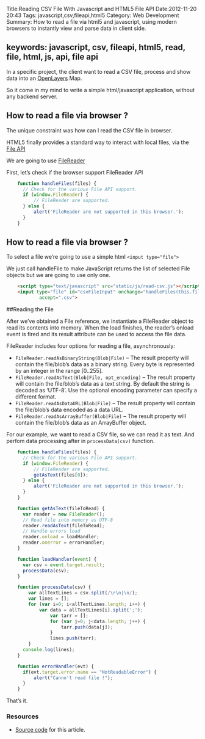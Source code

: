 Title:Reading CSV File With Javascript and HTML5 File API
Date:2012-11-20 20:43
Tags: javascript,csv,fileapi,html5
Category: Web Development
Summary: How to read a file via html5 and javascript, using modern browsers to instantly view and parse data in client side.

keywords: javascript, csv, fileapi, html5, read, file, html, js, api, file api
---

In a specific project, the client want to read a CSV file, process and show data into an [OpenLayers][1] Map.

So it come in my mind to write a simple html/javascript application, without any backend server.


## How to read a file via browser ?

The unique constraint was how can I read the CSV file in browser.

HTML5 finally provides a standard way to interact with local files, via the [File API][2]

We are going to use [FileReader][3]

<!-- more -->

First, let’s check if the browser support FileReader API

```js
	function handleFiles(files) {
	  // Check for the various File API support.
	  if (window.FileReader) {
	      // FileReader are supported.
	  } else {
	      alert('FileReader are not supported in this browser.');
	  }
	}
```


## How to read a file via browser ?

To select a file we’re going to use a simple html `<input type="file">`

We just call handleFile to make JavaScript returns the list of selected File objects but we are going to use only one.

```html
	<script type="text/javascript" src="static/js/read-csv.js"></script>
  	<input type="file" id="csvFileInput" onchange="handleFiles(this.files)"
            accept=".csv">
```

##Reading the File

After we’ve obtained a File reference, we instantiate a FileReader object to read its contents into memory. When the load finishes, the reader’s onload event is fired and its result attribute can be used to access the file data.

FileReader includes four options for reading a file, asynchronously:
- `FileReader.readAsBinaryString(Blob|File)` – The result property will contain the file/blob’s data as a binary string. Every byte is represented by an integer in the range [0..255].
- `FileReader.readAsText(Blob|File, opt_encoding)` – The result property will contain the file/blob’s data as a text string. By default the string is decoded as ‘UTF-8’. Use the optional encoding parameter can specify a different format.
- `FileReader.readAsDataURL(Blob|File)` – The result property will contain the file/blob’s data encoded as a data URL.
- `FileReader.readAsArrayBuffer(Blob|File)` – The result property will contain the file/blob’s data as an ArrayBuffer object.

For our example, we want to read a CSV file, so we can read it as text. And perfom data processing after in `processData(csv)` function.

```js
	function handleFiles(files) {
	  // Check for the various File API support.
	  if (window.FileReader) {
	      // FileReader are supported.
	      getAsText(files[0]);
	  } else {
	      alert('FileReader are not supported in this browser.');
	  }
	}

	function getAsText(fileToRead) {
	  var reader = new FileReader();
	  // Read file into memory as UTF-8      
	  reader.readAsText(fileToRead);
	  // Handle errors load
	  reader.onload = loadHandler;
	  reader.onerror = errorHandler;
	}

	function loadHandler(event) {
	  var csv = event.target.result;
	  processData(csv);
	}

	function processData(csv) {
	    var allTextLines = csv.split(/\r\n|\n/);
	    var lines = [];
	    for (var i=0; i<allTextLines.length; i++) {
	        var data = allTextLines[i].split(';');
	            var tarr = [];
	            for (var j=0; j<data.length; j++) {
	                tarr.push(data[j]);
	            }
	            lines.push(tarr);
	    }
	  console.log(lines);
	}

	function errorHandler(evt) {
	  if(evt.target.error.name == "NotReadableError") {
	      alert("Canno't read file !");
	  }
	}
```

That’s it.


### Resources

- [Source code][4] for this article.

[1]: http://openlayers.org/
[2]: http://www.w3.org/TR/file-upload/
[3]: http://dev.w3.org/2006/webapi/FileAPI/#dfn-filereader
[4]: https://github.com/MounirMesselmeni/html-fileapi